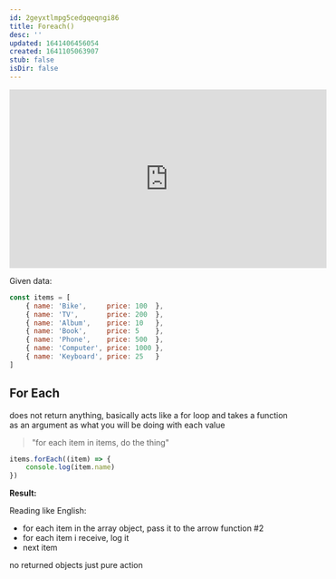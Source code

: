 ```yaml
---
id: 2geyxtlmpg5cedgqeqngi86
title: Foreach()
desc: ''
updated: 1641406456054
created: 1641105063907
stub: false
isDir: false
---
```



<center>
	<iframe width="560" height="315" src="https://www.youtube.com/embed/R8rmfD9Y5-c" frameborder="0" allow="accelerometer; autoplay; encrypted-media; gyroscope; picture-in-picture" allowfullscreen></iframe>
</center>

Given data:

```javascript
const items = [
    { name: 'Bike',     price: 100  },
    { name: 'TV',       price: 200  },
    { name: 'Album',    price: 10   },
    { name: 'Book',     price: 5    },
    { name: 'Phone',    price: 500  },
    { name: 'Computer', price: 1000 },
    { name: 'Keyboard', price: 25   }
]
```

## For Each

does not return anything, basically acts like a for loop and takes a function as an argument as what you will be doing with each value

> "for each item in items, do the thing"

```js
items.forEach((item) => {
    console.log(item.name)
})
```

**Result:**

Reading like English:

- for each item in the array object, pass it to the arrow function #2 
- for each item i receive, log it
- next item

no returned objects just pure action
